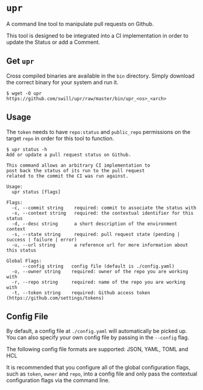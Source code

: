 `upr`
=====

A command line tool to manipulate pull requests on Github.
	
This tool is designed to be integrated into a CI implementation
in order to update the Status or add a Comment.


Get `upr`
---------

Cross compiled binaries are available in the `bin` directory.  Simply download the correct binary for your system and run it.

```
$ wget -O upr https://github.com/swill/upr/raw/master/bin/upr_<os>_<arch>
```


Usage
-----

The `token` needs to have `repo:status` and `public_repo` permissions on the target `repo` in order for this tool to function.

```
$ upr status -h
Add or update a pull request status on Github.

This command allows an arbitrary CI implementation to
post back the status of its run to the pull request
related to the commit the CI was run against.

Usage:
  upr status [flags]

Flags:
  -c, --commit string    required: commit to associate the status with
  -x, --context string   required: the contextual identifier for this status
  -d, --desc string      a short description of the environment context
  -s, --state string     required: pull request state (pending | success | failure | error)
  -u, --url string       a reference url for more information about this status

Global Flags:
      --config string   config file (default is ./config.yaml)
  -o, --owner string    required: owner of the repo you are working with
  -r, --repo string     required: name of the repo you are working with
  -t, --token string    required: Github access token (https://github.com/settings/tokens)
```


Config File
-----------
By default, a config file at `./config.yaml` will automatically be picked up.  You can also specify your own config file by passing in the `--config` flag.

The following config file formats are supported: JSON, YAML, TOML and HCL

It is recommended that you configure all of the global configuration flags, such as `token`, `owner` and `repo`, into a config file and only pass the contextual configuration flags via the command line.
